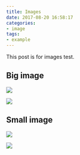 ```yaml
---
title: Images
date: 2017-08-20 16:58:17
categories:
- image
tags:
- example
---
```


This post is for images test.
<!--more-->

## Big image

![](https://unsplash.it/1280/720/?random)


![](https://unsplash.it/800/600/?random)

## Small image

![](https://unsplash.it/500/500/?random)


![](https://unsplash.it/600/400/?random)